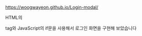 https://woogwayeon.github.io/Login-modal/

HTML의 <form> tag와 JavaScript의 if문을 사용해서 로그인 화면을 구현해 보았습니다
